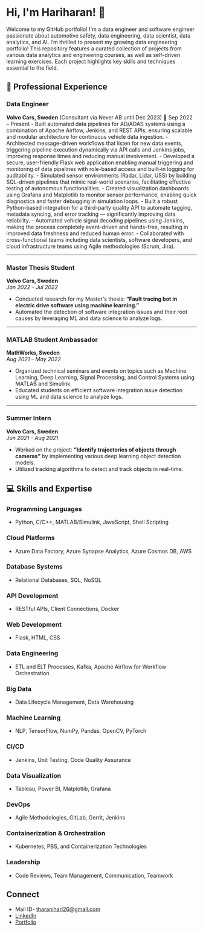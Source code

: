 # Hi, I'm Hariharan! 👋
Welcome to my GitHub portfolio! 
I'm a data engineer and software engineer passionate about automotive safety, data engineering, data scientist, data analytics, and AI. I’m thrilled to present my growing data engineering portfolio! This repository features a curated collection of projects from various data analytics and engineering courses, as well as self-driven learning exercises. Each project highlights key skills and techniques essential to the field.

## 💼 Professional Experience

### Data Engineer 
**Volvo Cars, Sweden** (Consultant via Nexer AB until Dec 2023)
📅 Sep 2022 – Present
	- Built automated data pipelines for AD/ADAS systems using a combination of Apache Airflow, Jenkins, and REST APIs, ensuring scalable and modular architecture for continuous vehicle data ingestion.
	- Architected message-driven workflows that listen for new data events, triggering pipeline execution dynamically via API calls and Jenkins jobs, improving response times and reducing manual involvement.
	- Developed a secure, user-friendly Flask web application enabling manual triggering and monitoring of data pipelines with role-based access and built-in logging for auditability.
	- Simulated sensor environments (Radar, Lidar, USS) by building SQL-driven pipelines that mimic real-world scenarios, facilitating effective testing of autonomous functionalities.
	- Created visualization dashboards using Grafana and Matplotlib to monitor sensor performance, enabling quick diagnostics and faster debugging in simulation loops.
	- Built a robust Python-based integration for a third-party quality API to automate tagging, metadata syncing, and error tracking — significantly improving data reliability.
	- Automated vehicle signal decoding pipelines using Jenkins, making the process completely event-driven and hands-free, resulting in improved data freshness and reduced human error.
	- Collaborated with cross-functional teams including data scientists, software developers, and cloud infrastructure teams using Agile methodologies (Scrum, Jira).


---

### Master Thesis Student  
**Volvo Cars, Sweden**  
*Jan 2022 – Jul 2022*  
- Conducted research for my Master's thesis: **“Fault tracing bot in electric drive software using machine learning.”**  
- Automated the detection of software integration issues and their root causes by leveraging ML and data science to analyze logs.  

---

### MATLAB Student Ambassador  
**MathWorks, Sweden**  
*Aug 2021 – May 2022*  
- Organized technical seminars and events on topics such as Machine Learning, Deep Learning, Signal Processing, and Control Systems using MATLAB and Simulink.  
- Educated students on efficient software integration issue detection using ML and data science to analyze logs.  

---

### Summer Intern  
**Volvo Cars, Sweden**  
*Jun 2021 – Aug 2021*  
- Worked on the project: **“Identify trajectories of objects through cameras”** by implementing various deep learning object detection models.  
- Utilized tracking algorithms to detect and track objects in real-time.  

## 💻 Skills and Expertise

### Programming Languages
- Python, C/C++, MATLAB/Simulink, JavaScript, Shell Scripting

### Cloud Platforms
- Azure Data Factory, Azure Synapse Analytics, Azure Cosmos DB, AWS

### Database Systems
- Relational Databases, SQL, NoSQL

### API Development
- RESTful APIs, Client Connections, Docker

### Web Development
- Flask, HTML, CSS

### Data Engineering
- ETL and ELT Processes, Kafka, Apache Airflow for Workflow Orchestration

### Big Data
- Data Lifecycle Management, Data Warehousing

### Machine Learning
- NLP, TensorFlow, NumPy, Pandas, OpenCV, PyTorch

### CI/CD
- Jenkins, Unit Testing, Code Quality Assurance

### Data Visualization
- Tableau, Power BI, Matplotlib, Grafana

### DevOps
- Agile Methodologies, GitLab, Gerrit, Jenkins

### Containerization & Orchestration
- Kubernetes, PBS, and Containerization Technologies

### Leadership
- Code Reviews, Team Management, Communication, Teamwork

## Connect
- Mail ID- tharanihari26@gmail.com
- [LinkedIn](https://www.linkedin.com/in/hariharan-gopinath-290a51169/)
- [Portfolio](https://hariharandata.github.io/hariharan.github.io/)
